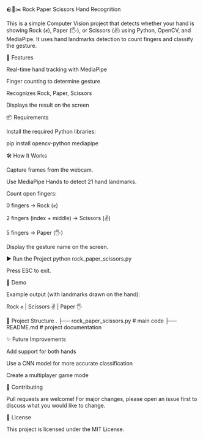 🪨📄✂️ Rock Paper Scissors Hand Recognition

This is a simple Computer Vision project that detects whether your hand is showing Rock (✊), Paper (🖐️), or Scissors (✌️) using Python, OpenCV, and MediaPipe.
It uses hand landmarks detection to count fingers and classify the gesture.

🚀 Features

Real-time hand tracking with MediaPipe

Finger counting to determine gesture

Recognizes Rock, Paper, Scissors

Displays the result on the screen

📦 Requirements

Install the required Python libraries:

pip install opencv-python mediapipe

🛠️ How It Works

Capture frames from the webcam.

Use MediaPipe Hands to detect 21 hand landmarks.

Count open fingers:

0 fingers → Rock (✊)

2 fingers (index + middle) → Scissors (✌️)

5 fingers → Paper (🖐️)

Display the gesture name on the screen.

▶️ Run the Project
python rock_paper_scissors.py


Press ESC to exit.

📸 Demo

Example output (with landmarks drawn on the hand):

Rock ✊ | Scissors ✌️ | Paper 🖐️

📂 Project Structure
.
├── rock_paper_scissors.py   # main code
├── README.md                # project documentation

✨ Future Improvements

Add support for both hands

Use a CNN model for more accurate classification

Create a multiplayer game mode

🤝 Contributing

Pull requests are welcome! For major changes, please open an issue first to discuss what you would like to change.

📜 License

This project is licensed under the MIT License.
